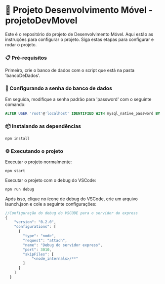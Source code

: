 # 🚀 Projeto Desenvolvimento Móvel - projetoDevMovel

Este é o repositório do projeto de Desenvolvimento Móvel. Aqui estão as instruções para configurar o projeto.
Siga estas etapas para configurar e rodar o projeto.

### 📋 Pré-requisitos

Primeiro, crie o banco de dados com o script que está na pasta 'bancoDeDados'.

### 🔑 Configurando a senha do banco de dados

Em seguida, modifique a senha padrão para 'password' com o seguinte comando:

```sql
ALTER USER 'root'@'localhost' IDENTIFIED WITH mysql_native_password BY 'password';
```
### 📦 Instalando as dependências

```bash
npm install
```

### ⚙️ Executando o projeto
Executar o projeto normalmente:
```bash
npm start
```


Executar o projeto com o debug do VSCode:
```bash
npm run debug
```
Após isso, clique no ícone de debug do VSCode, crie um arquivo launch.json e cole a seguinte configurações:
```js
//Configuração do debug do VSCODE para o servidor do express
{
    "version": "0.2.0",
    "configurations": [
      {
        "type": "node",
        "request": "attach",
        "name": "Debug do servidor express",
        "port": 3010,
        "skipFiles": [
            "<node_internals>/**"
        ]
      }
    ]
  }
```

